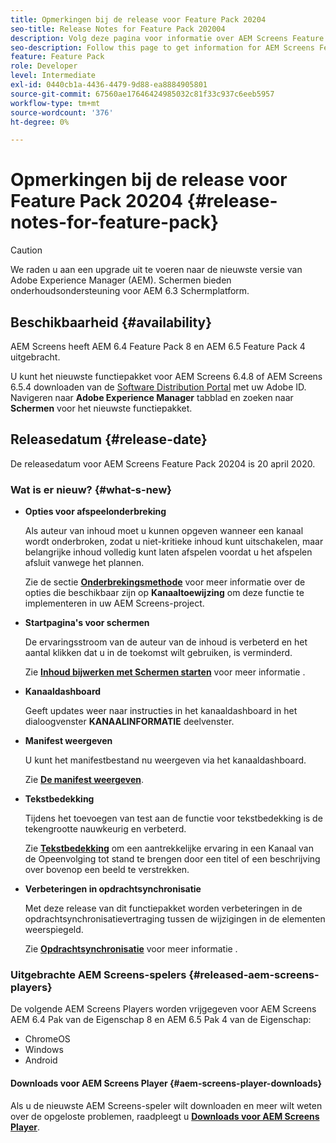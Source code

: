 ```yaml
---
title: Opmerkingen bij de release voor Feature Pack 20204
seo-title: Release Notes for Feature Pack 202004
description: Volg deze pagina voor informatie over AEM Screens Feature Pack 202004, uitgebracht op 20 april 2020.
seo-description: Follow this page to get information for AEM Screens Feature Pack 202004 released on April 20, 2020.
feature: Feature Pack
role: Developer
level: Intermediate
exl-id: 0440cb1a-4436-4479-9d88-ea8884905801
source-git-commit: 67560ae17646424985032c81f33c937c6eeb5957
workflow-type: tm+mt
source-wordcount: '376'
ht-degree: 0%

---
```


# Opmerkingen bij de release voor Feature Pack 20204 {#release-notes-for-feature-pack}

>[!CAUTION]
>
>We raden u aan een upgrade uit te voeren naar de nieuwste versie van Adobe Experience Manager (AEM). Schermen bieden onderhoudsondersteuning voor AEM 6.3 Schermplatform.

## Beschikbaarheid {#availability}

AEM Screens heeft AEM 6.4 Feature Pack 8 en AEM 6.5 Feature Pack 4 uitgebracht.

U kunt het nieuwste functiepakket voor AEM Screens 6.4.8 of AEM Screens 6.5.4 downloaden van de [Software Distribution Portal](https://experience.adobe.com/#/downloads/content/software-distribution/en/aem.html) met uw Adobe ID. Navigeren naar **Adobe Experience Manager** tabblad en zoeken naar **Schermen** voor het nieuwste functiepakket.

## Releasedatum {#release-date}

De releasedatum voor AEM Screens Feature Pack 20204 is 20 april 2020.

### Wat is er nieuw? {#what-s-new}

* **Opties voor afspeelonderbreking**

  Als auteur van inhoud moet u kunnen opgeven wanneer een kanaal wordt onderbroken, zodat u niet-kritieke inhoud kunt uitschakelen, maar belangrijke inhoud volledig kunt laten afspelen voordat u het afspelen afsluit vanwege het plannen.

  Zie de sectie **[Onderbrekingsmethode](/help/user-guide/channel-assignment.md#interruption-method-channel)** voor meer informatie over de opties die beschikbaar zijn op **Kanaaltoewijzing** om deze functie te implementeren in uw AEM Screens-project.

* **Startpagina&#39;s voor schermen**

  De ervaringsstroom van de auteur van de inhoud is verbeterd en het aantal klikken dat u in de toekomst wilt gebruiken, is verminderd.

  Zie **[Inhoud bijwerken met Schermen starten](launches.md)** voor meer informatie .

* **Kanaaldashboard**

  Geeft updates weer naar instructies in het kanaaldashboard in het dialoogvenster **KANAALINFORMATIE** deelvenster.


* **Manifest weergeven**

  U kunt het manifestbestand nu weergeven via het kanaaldashboard.

  Zie **[De manifest weergeven](/help/user-guide/managing-channels.md#view-manifest)**.

* **Tekstbedekking**

  Tijdens het toevoegen van test aan de functie voor tekstbedekking is de tekengrootte nauwkeurig en verbeterd.

  Zie **[Tekstbedekking](text-overlay.md)** om een aantrekkelijke ervaring in een Kanaal van de Opeenvolging tot stand te brengen door een titel of een beschrijving over bovenop een beeld te verstrekken.

* **Verbeteringen in opdrachtsynchronisatie**

  Met deze release van dit functiepakket worden verbeteringen in de opdrachtsynchronisatievertraging tussen de wijzigingen in de elementen weerspiegeld.

  Zie **[Opdrachtsynchronisatie](using-command-sync.md)** voor meer informatie .

### Uitgebrachte AEM Screens-spelers {#released-aem-screens-players}

De volgende AEM Screens Players worden vrijgegeven voor AEM Screens AEM 6.4 Pak van de Eigenschap 8 en AEM 6.5 Pak 4 van de Eigenschap:

* ChromeOS
* Windows
* Android

#### Downloads voor AEM Screens Player  {#aem-screens-player-downloads}

Als u de nieuwste AEM Screens-speler wilt downloaden en meer wilt weten over de opgeloste problemen, raadpleegt u **[Downloads voor AEM Screens Player](https://download.macromedia.com/screens/)**.
